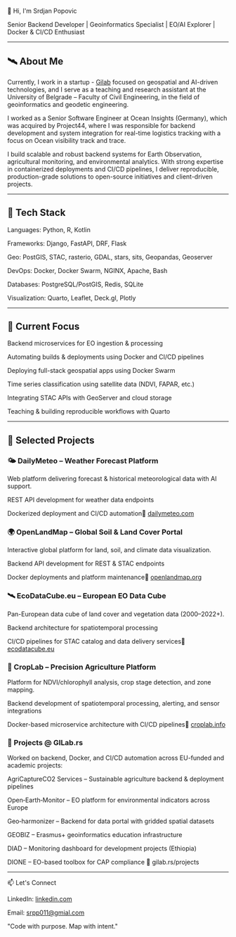 👋 Hi, I'm Srdjan Popovic

Senior Backend Developer | Geoinformatics Specialist | EO/AI Explorer | Docker & CI/CD Enthusiast


***
## 🛰️ About Me

Currently, I work in a startup - [Gilab](https://gilab.rs) focused on geospatial and AI-driven technologies, and I serve as a teaching and research assistant at the University of Belgrade – Faculty of Civil Engineering, in the field of geoinformatics and geodetic engineering.

I worked as a Senior Software Engineer at Ocean Insights (Germany), which was acquired by Project44, where I was responsible for backend development and system integration for real-time logistics tracking with a focus on Ocean visibility track and trace. 

I build scalable and robust backend systems for Earth Observation, agricultural monitoring, and environmental analytics. With strong expertise in containerized deployments and CI/CD pipelines, I deliver reproducible, production-grade solutions to open-source initiatives and client-driven projects.

***

## 🔧 Tech Stack

Languages: Python, R, Kotlin

Frameworks: Django, FastAPI, DRF, Flask

Geo: PostGIS, STAC, rasterio, GDAL, stars, sits, Geopandas, Geoserver

DevOps: Docker, Docker Swarm, NGINX, Apache, Bash

Databases: PostgreSQL/PostGIS, Redis, SQLite

Visualization: Quarto, Leaflet, Deck.gl, Plotly
***

## 🚀 Current Focus

Backend microservices for EO ingestion & processing

Automating builds & deployments using Docker and CI/CD pipelines

Deploying full-stack geospatial apps using Docker Swarm

Time series classification using satellite data (NDVI, FAPAR, etc.)

Integrating STAC APIs with GeoServer and cloud storage

Teaching & building reproducible workflows with Quarto
***

## 📂 Selected Projects


### 🌤️ DailyMeteo – Weather Forecast Platform

Web platform delivering forecast & historical meteorological data with AI support.

REST API development for weather data endpoints

Dockerized deployment and CI/CD automation🔗 [dailymeteo.com](https://www.dailymeteo.com/)


### 🌍 OpenLandMap – Global Soil & Land Cover Portal

Interactive global platform for land, soil, and climate data visualization.

Backend API development for REST & STAC endpoints

Docker deployments and platform maintenance🔗 [openlandmap.org](https://openlandmap.org)


### 🛰️ EcoDataCube.eu – European EO Data Cube

Pan-European data cube of land cover and vegetation data (2000–2022+).

Backend architecture for spatiotemporal processing

CI/CD pipelines for STAC catalog and data delivery services🔗 [ecodatacube.eu](https://ecodatacube.eu)


### 🌿 CropLab – Precision Agriculture Platform

Platform for NDVI/chlorophyll analysis, crop stage detection, and zone mapping.

Backend development of spatiotemporal processing, alerting, and sensor integrations

Docker-based microservice architecture with CI/CD pipelines🔗 [croplab.info](https://croplab.info) 


### 🌾 Projects @ GILab.rs

Worked on backend, Docker, and CI/CD automation across EU-funded and academic projects:

AgriCaptureCO2 Services – Sustainable agriculture backend & deployment pipelines

Open‑Earth‑Monitor – EO platform for environmental indicators across Europe

Geo‑harmonizer – Backend for data portal with gridded spatial datasets

GEOBIZ – Erasmus+ geoinformatics education infrastructure

DIAD – Monitoring dashboard for development projects (Ethiopia)

DIONE – EO-based toolbox for CAP compliance
🔗 gilab.rs/projects

*** 

📫 Let's Connect

LinkedIn: [linkedin.com](https://www.linkedin.com/in/srpp011/)

Email: srpp011@gmial.com

"Code with purpose. Map with intent."
